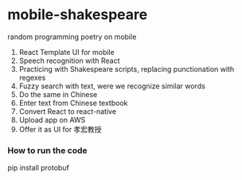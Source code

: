 # mobile-shakespeare
random programming poetry on mobile

1. React Template UI for mobile
2. Speech recognition with React
3. Practicing with Shakespeare scripts, replacing punctionation with regexes
4. Fuzzy search with text, were we recognize similar words
5. Do the same in Chinese
6. Enter text from Chinese textbook
7. Convert React to react-native
8. Upload app on AWS
9. Offer it as UI for 孝宏教授

### How to run the code

pip install protobuf
